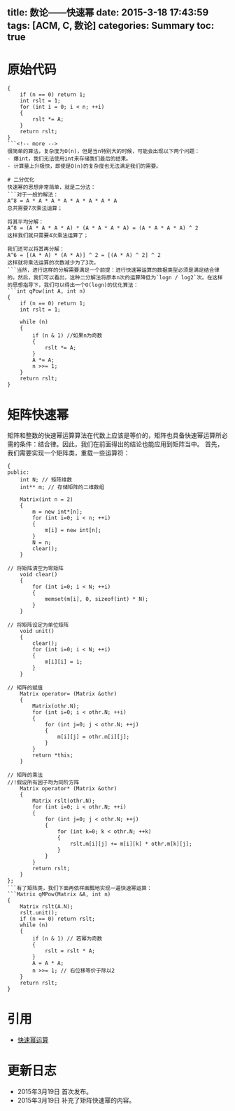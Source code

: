 title: 数论——快速幂
date: 2015-3-18 17:43:59
tags: [ACM, C, 数论]
categories: Summary
toc: true
---
# 原始代码
```int Pow(int A, int n)
{
    if (n == 0) return 1;
    int rslt = 1;
    for (int i = 0; i < n; ++i)
    {
        rslt *= A;
    }
    return rslt;
}
```<!-- more -->
很简单的算法，复杂度为O(n)，但是当n特别大的时候，可能会出现以下两个问题：
- 爆int，我们无法使用int来存储我们最后的结果。
- 计算量上升极快，即使是O(n)的复杂度也无法满足我们的需要。

# 二分优化
快速幂的思想非常简单，就是二分法：
```对于一般的解法：
A^8 = A * A * A * A * A * A * A * A
总共需要7次乘法运算；

将其平均分解：
A^8 = (A * A * A * A) * (A * A * A * A) = (A * A * A * A) ^ 2
这样我们就只需要4次乘法运算了；

我们还可以将其再分解：
A^6 = [(A * A) * (A * A)] ^ 2 = [(A * A) ^ 2] ^ 2
这样就将乘法运算的次数减少为了3次。
```当然，进行这样的分解需要满足一个前提：进行快速幂运算的数据类型必须是满足结合律的。然后，我们可以看出，这种二分解法将原本n次的运算降低为`logn / log2`次。在这样的思想指导下，我们可以得出一个O(logn)的优化算法：
```int qPow(int A, int n)
{
    if (n == 0) return 1;
    int rslt = 1;

    while (n)
    {
        if (n & 1) //如果n为奇数
        {
            rslt *= A;
        }
        A *= A;
        n >>= 1;
    }
    return rslt;
}
```
# 矩阵快速幂
矩阵和整数的快速幂运算算法在代数上应该是等价的，矩阵也具备快速幂运算所必需的条件：结合律。因此，我们在前面得出的结论也能应用到矩阵当中。
首先，我们需要实现一个矩阵类，重载一些运算符：
```class Matrix
{
public:
    int N; // 矩阵维数
    int** m; // 存储矩阵的二维数组

    Matrix(int n = 2)
    {
        m = new int*[n];
        for (int i=0; i < n; ++i)
        {
            m[i] = new int[n];
        }
        N = n;
        clear();
    }

// 将矩阵清空为零矩阵
    void clear()
    {
        for (int i=0; i < N; ++i)
        {
            memset(m[i], 0, sizeof(int) * N);
        }
    }

// 将矩阵设定为单位矩阵
    void unit()
    {
        clear();
        for (int i=0; i < N; ++i)
        {
            m[i][i] = 1;
        }
    }

// 矩阵的赋值
    Matrix operator= (Matrix &othr)
    {
        Matrix(othr.N);
        for (int i=0; i < othr.N; ++i)
        {
            for (int j=0; j < othr.N; ++j)
            {
                m[i][j] = othr.m[i][j];
            }
        }
        return *this;
    }

// 矩阵的乘法
//!假设所有因子均为同阶方阵
    Matrix operator* (Matrix &othr)
    {
        Matrix rslt(othr.N);
        for (int i=0; i < othr.N; ++i)
        {
            for (int j=0; j < othr.N; ++j)
            {
                for (int k=0; k < othr.N; ++k)
                {
                    rslt.m[i][j] += m[i][k] * othr.m[k][j];
                }
            }
        }
        return rslt;
    }
};
```有了矩阵类，我们下面再依样画瓢地实现一遍快速幂运算：
```Matrix qMPow(Matrix &A, int n)
{
    Matrix rslt(A.N);
    rslt.unit();
    if (n == 0) return rslt;
    while (n)
    {
        if (n & 1) // 若幂为奇数
        {
            rslt = rslt * A;
        }
        A = A * A;
        n >>= 1; // 右位移等价于除以2
    }
    return rslt;
}
```
# 引用
- [快速幂运算](http://blueve.me/archives/660)

# 更新日志
- 2015年3月19日 首次发布。
- 2015年3月19日 补充了矩阵快速幂的内容。